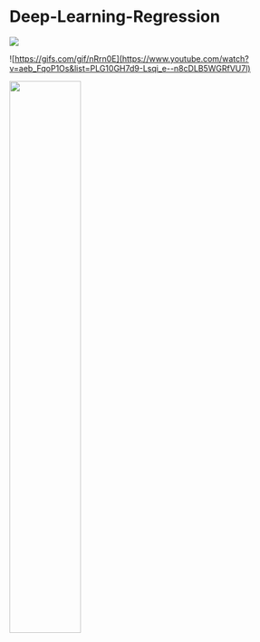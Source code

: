 # Deep-Learning-Regression



<a href="https://www.youtube.com/watch?v=aeb_FqoP1Os&list=PLG10GH7d9-Lsqi_e--n8cDLB5WGRfVU7l" target="_blank"><img src="https://gifs.com/gif/nRrn0E"></a>

![https://gifs.com/gif/nRrn0E](https://www.youtube.com/watch?v=aeb_FqoP1Os&list=PLG10GH7d9-Lsqi_e--n8cDLB5WGRfVU7l)



[<img src="https://img.youtube.com/vi/aeb_FqoP1Os&list=PLG10GH7d9-Lsqi_e--n8cDLB5WGRfVU7l/maxresdefault.jpg" width="50%">](https://youtu.be/aeb_FqoP1Os&list=PLG10GH7d9-Lsqi_e--n8cDLB5WGRfVU7l)


